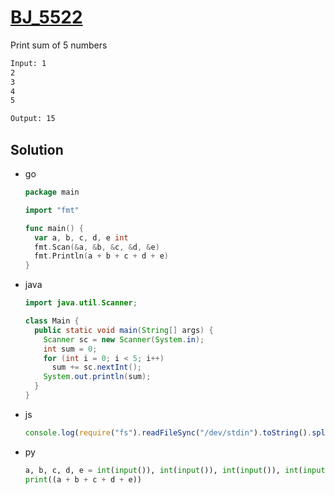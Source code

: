 # [BJ_5522](https://acmicpc.net/problem/5522)

Print sum of 5 numbers

```txt
Input: 1
2
3
4
5

Output: 15
```

## Solution

* go

  ```go
  package main

  import "fmt"

  func main() {
    var a, b, c, d, e int
    fmt.Scan(&a, &b, &c, &d, &e)
    fmt.Println(a + b + c + d + e)
  }
  ```

* java

  ```java
  import java.util.Scanner;

  class Main {
    public static void main(String[] args) {
      Scanner sc = new Scanner(System.in);
      int sum = 0;
      for (int i = 0; i < 5; i++)
        sum += sc.nextInt();
      System.out.println(sum);
    }
  }
  ```

* js

  ```js
  console.log(require("fs").readFileSync("/dev/stdin").toString().split("\n").map(Number).reduce((a, b) => a + b))
  ```

* py

  ```py
  a, b, c, d, e = int(input()), int(input()), int(input()), int(input()), int(input())
  print((a + b + c + d + e))
  ```
